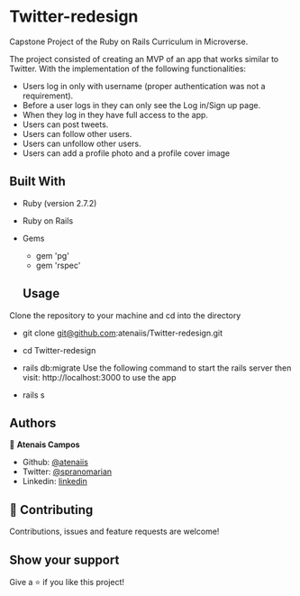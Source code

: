 # Twitter-redesign
Capstone Project of the Ruby on Rails Curriculum in Microverse.

The project consisted of creating an MVP of an app that works similar to Twitter. With the implementation of the following functionalities:

- Users log in only with username (proper authentication was not a requirement).
- Before a user logs in they can only see the Log in/Sign up page.
- When they log in they have full access to the app.
- Users can post tweets.
- Users can follow other users.
- Users can unfollow other users.
- Users can add a profile photo and a profile cover image

## Built With

- Ruby (version 2.7.2)
- Ruby on Rails 

- Gems
  - gem 'pg'
  - gem 'rspec'
  
  ## Usage

Clone the repository to your machine and cd into the directory

- git clone git@github.com:atenaiis/Twitter-redesign.git
- cd Twitter-redesign
- rails db:migrate
Use the following command to start the rails server then visit: http://localhost:3000 to use the app

- rails s

## Authors

👤 **Atenais Campos**

- Github: [@atenaiis](https://github.com/atenaiis)
- Twitter: [@spranomarian](https://twitter.com/SopranoMarian)
- Linkedin: [linkedin](https://www.linkedin.com/in/mariana-atenai-campos-garcia-a30791143/)



## 🤝 Contributing

Contributions, issues and feature requests are welcome!



## Show your support

Give a ⭐️ if you like this project!

